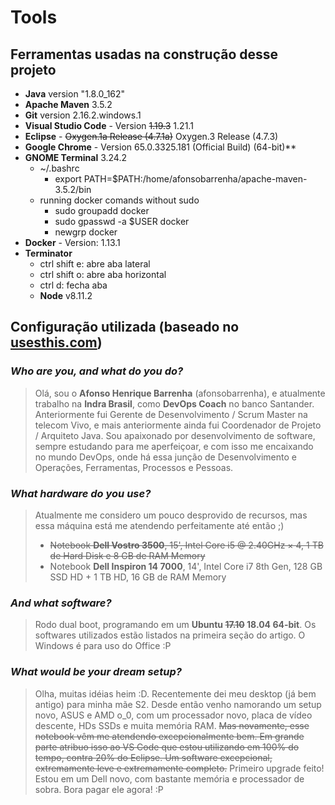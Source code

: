 # Tools
## Ferramentas usadas na construção desse projeto
- **Java** version "1.8.0_162"
- **Apache Maven** 3.5.2
- **Git** version 2.16.2.windows.1
- **Visual Studio Code** - Version ~~1.19.3~~ 1.21.1
- **Eclipse** - ~~Oxygen.1a Release (4.7.1a)~~ Oxygen.3 Release (4.7.3)
- **Google Chrome** - Version 65.0.3325.181 (Official Build) (64-bit)**
- **GNOME Terminal** 3.24.2
    - ~/.bashrc
        - export PATH=$PATH:/home/afonsobarrenha/apache-maven-3.5.2/bin
    - running docker comands without sudo
        - sudo groupadd docker
        - sudo gpasswd -a $USER docker
        - newgrp docker
- **Docker** - Version: 1.13.1
- **Terminator**
  - ctrl shift e: abre aba lateral
  - ctrl shift o: abre aba horizontal
  - ctrl d: fecha aba
  - **Node** v8.11.2
 
## Configuração utilizada (baseado no [usesthis.com](usesthis.com))
### *Who are you, and what do you do?*
> Olá,  sou o **Afonso Henrique Barrenha** (afonsobarrenha), e atualmente trabalho na **Indra Brasil**, como **DevOps Coach** no banco Santander. Anteriormente fui Gerente de Desenvolvimento / Scrum Master na telecom Vivo, e mais anteriormente ainda fui Coordenador de Projeto / Arquiteto Java. Sou apaixonado por desenvolvimento de software, sempre estudando para me aperfeiçoar, e com isso me encaixando no mundo DevOps, onde há essa junção de Desenvolvimento e Operações, Ferramentas, Processos e Pessoas.
### *What hardware do you use?*
> Atualmente me considero um pouco desprovido de recursos, mas essa máquina está me atendendo perfeitamente até então ;)
> - ~~Notebook **Dell Vostro 3500**, 15', Intel Core i5 @ 2.40GHz × 4, 1 TB de Hard Disk e 8 GB de RAM Memory~~
> - Notebook **Dell Inspiron 14 7000**, 14', Intel Core i7 8th Gen, 128 GB SSD HD + 1 TB HD, 16 GB de RAM Memory
### *And what software?*
> Rodo dual boot, programando em um **Ubuntu ~~17.10~~ 18.04 64-bit**. Os softwares utilizados estão listados na primeira seção do artigo. O Windows é para uso do Office :P
### *What would be your dream setup?*
> Olha, muitas idéias heim :D. Recentemente dei meu desktop (já bem antigo) para minha mãe S2. Desde então venho namorando um setup novo, ASUS e AMD o_0, com um processador novo, placa de vídeo descente, HDs SSDs e muita memória RAM. ~~Mas novamente, esse notebook vêm me atendendo excepcionalmente bem. Em grande parte atribuo isso ao VS Code que estou utilizando em 100% do tempo, contra 20% do Eclipse. Um software excepcional, extremamente leve e extremamente completo.~~
> Primeiro upgrade feito! Estou em um Dell novo, com bastante memória e processador de sobra. Bora pagar ele agora! :P